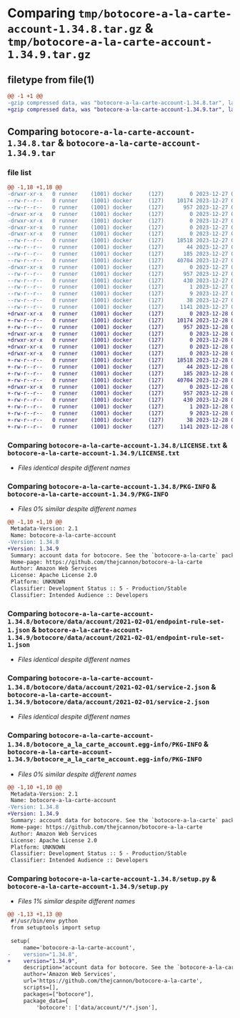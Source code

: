 # Comparing `tmp/botocore-a-la-carte-account-1.34.8.tar.gz` & `tmp/botocore-a-la-carte-account-1.34.9.tar.gz`

## filetype from file(1)

```diff
@@ -1 +1 @@
-gzip compressed data, was "botocore-a-la-carte-account-1.34.8.tar", last modified: Wed Dec 27 01:06:32 2023, max compression
+gzip compressed data, was "botocore-a-la-carte-account-1.34.9.tar", last modified: Thu Dec 28 01:06:34 2023, max compression
```

## Comparing `botocore-a-la-carte-account-1.34.8.tar` & `botocore-a-la-carte-account-1.34.9.tar`

### file list

```diff
@@ -1,18 +1,18 @@
-drwxr-xr-x   0 runner    (1001) docker     (127)        0 2023-12-27 01:06:32.787297 botocore-a-la-carte-account-1.34.8/
--rw-r--r--   0 runner    (1001) docker     (127)    10174 2023-12-27 01:06:32.000000 botocore-a-la-carte-account-1.34.8/LICENSE.txt
--rw-r--r--   0 runner    (1001) docker     (127)      957 2023-12-27 01:06:32.787297 botocore-a-la-carte-account-1.34.8/PKG-INFO
-drwxr-xr-x   0 runner    (1001) docker     (127)        0 2023-12-27 01:06:32.787297 botocore-a-la-carte-account-1.34.8/botocore/
-drwxr-xr-x   0 runner    (1001) docker     (127)        0 2023-12-27 01:06:32.787297 botocore-a-la-carte-account-1.34.8/botocore/data/
-drwxr-xr-x   0 runner    (1001) docker     (127)        0 2023-12-27 01:06:32.787297 botocore-a-la-carte-account-1.34.8/botocore/data/account/
-drwxr-xr-x   0 runner    (1001) docker     (127)        0 2023-12-27 01:06:32.787297 botocore-a-la-carte-account-1.34.8/botocore/data/account/2021-02-01/
--rw-r--r--   0 runner    (1001) docker     (127)    18518 2023-12-27 01:06:28.000000 botocore-a-la-carte-account-1.34.8/botocore/data/account/2021-02-01/endpoint-rule-set-1.json
--rw-r--r--   0 runner    (1001) docker     (127)       44 2023-12-27 01:06:28.000000 botocore-a-la-carte-account-1.34.8/botocore/data/account/2021-02-01/examples-1.json
--rw-r--r--   0 runner    (1001) docker     (127)      185 2023-12-27 01:06:28.000000 botocore-a-la-carte-account-1.34.8/botocore/data/account/2021-02-01/paginators-1.json
--rw-r--r--   0 runner    (1001) docker     (127)    40704 2023-12-27 01:06:28.000000 botocore-a-la-carte-account-1.34.8/botocore/data/account/2021-02-01/service-2.json
-drwxr-xr-x   0 runner    (1001) docker     (127)        0 2023-12-27 01:06:32.787297 botocore-a-la-carte-account-1.34.8/botocore_a_la_carte_account.egg-info/
--rw-r--r--   0 runner    (1001) docker     (127)      957 2023-12-27 01:06:32.000000 botocore-a-la-carte-account-1.34.8/botocore_a_la_carte_account.egg-info/PKG-INFO
--rw-r--r--   0 runner    (1001) docker     (127)      430 2023-12-27 01:06:32.000000 botocore-a-la-carte-account-1.34.8/botocore_a_la_carte_account.egg-info/SOURCES.txt
--rw-r--r--   0 runner    (1001) docker     (127)        1 2023-12-27 01:06:32.000000 botocore-a-la-carte-account-1.34.8/botocore_a_la_carte_account.egg-info/dependency_links.txt
--rw-r--r--   0 runner    (1001) docker     (127)        9 2023-12-27 01:06:32.000000 botocore-a-la-carte-account-1.34.8/botocore_a_la_carte_account.egg-info/top_level.txt
--rw-r--r--   0 runner    (1001) docker     (127)       38 2023-12-27 01:06:32.787297 botocore-a-la-carte-account-1.34.8/setup.cfg
--rw-r--r--   0 runner    (1001) docker     (127)     1141 2023-12-27 01:06:32.000000 botocore-a-la-carte-account-1.34.8/setup.py
+drwxr-xr-x   0 runner    (1001) docker     (127)        0 2023-12-28 01:06:34.234221 botocore-a-la-carte-account-1.34.9/
+-rw-r--r--   0 runner    (1001) docker     (127)    10174 2023-12-28 01:06:33.000000 botocore-a-la-carte-account-1.34.9/LICENSE.txt
+-rw-r--r--   0 runner    (1001) docker     (127)      957 2023-12-28 01:06:34.234221 botocore-a-la-carte-account-1.34.9/PKG-INFO
+drwxr-xr-x   0 runner    (1001) docker     (127)        0 2023-12-28 01:06:34.234221 botocore-a-la-carte-account-1.34.9/botocore/
+drwxr-xr-x   0 runner    (1001) docker     (127)        0 2023-12-28 01:06:34.234221 botocore-a-la-carte-account-1.34.9/botocore/data/
+drwxr-xr-x   0 runner    (1001) docker     (127)        0 2023-12-28 01:06:34.234221 botocore-a-la-carte-account-1.34.9/botocore/data/account/
+drwxr-xr-x   0 runner    (1001) docker     (127)        0 2023-12-28 01:06:34.234221 botocore-a-la-carte-account-1.34.9/botocore/data/account/2021-02-01/
+-rw-r--r--   0 runner    (1001) docker     (127)    18518 2023-12-28 01:06:26.000000 botocore-a-la-carte-account-1.34.9/botocore/data/account/2021-02-01/endpoint-rule-set-1.json
+-rw-r--r--   0 runner    (1001) docker     (127)       44 2023-12-28 01:06:26.000000 botocore-a-la-carte-account-1.34.9/botocore/data/account/2021-02-01/examples-1.json
+-rw-r--r--   0 runner    (1001) docker     (127)      185 2023-12-28 01:06:26.000000 botocore-a-la-carte-account-1.34.9/botocore/data/account/2021-02-01/paginators-1.json
+-rw-r--r--   0 runner    (1001) docker     (127)    40704 2023-12-28 01:06:26.000000 botocore-a-la-carte-account-1.34.9/botocore/data/account/2021-02-01/service-2.json
+drwxr-xr-x   0 runner    (1001) docker     (127)        0 2023-12-28 01:06:34.234221 botocore-a-la-carte-account-1.34.9/botocore_a_la_carte_account.egg-info/
+-rw-r--r--   0 runner    (1001) docker     (127)      957 2023-12-28 01:06:34.000000 botocore-a-la-carte-account-1.34.9/botocore_a_la_carte_account.egg-info/PKG-INFO
+-rw-r--r--   0 runner    (1001) docker     (127)      430 2023-12-28 01:06:34.000000 botocore-a-la-carte-account-1.34.9/botocore_a_la_carte_account.egg-info/SOURCES.txt
+-rw-r--r--   0 runner    (1001) docker     (127)        1 2023-12-28 01:06:34.000000 botocore-a-la-carte-account-1.34.9/botocore_a_la_carte_account.egg-info/dependency_links.txt
+-rw-r--r--   0 runner    (1001) docker     (127)        9 2023-12-28 01:06:34.000000 botocore-a-la-carte-account-1.34.9/botocore_a_la_carte_account.egg-info/top_level.txt
+-rw-r--r--   0 runner    (1001) docker     (127)       38 2023-12-28 01:06:34.234221 botocore-a-la-carte-account-1.34.9/setup.cfg
+-rw-r--r--   0 runner    (1001) docker     (127)     1141 2023-12-28 01:06:33.000000 botocore-a-la-carte-account-1.34.9/setup.py
```

### Comparing `botocore-a-la-carte-account-1.34.8/LICENSE.txt` & `botocore-a-la-carte-account-1.34.9/LICENSE.txt`

 * *Files identical despite different names*

### Comparing `botocore-a-la-carte-account-1.34.8/PKG-INFO` & `botocore-a-la-carte-account-1.34.9/PKG-INFO`

 * *Files 0% similar despite different names*

```diff
@@ -1,10 +1,10 @@
 Metadata-Version: 2.1
 Name: botocore-a-la-carte-account
-Version: 1.34.8
+Version: 1.34.9
 Summary: account data for botocore. See the `botocore-a-la-carte` package for more info.
 Home-page: https://github.com/thejcannon/botocore-a-la-carte
 Author: Amazon Web Services
 License: Apache License 2.0
 Platform: UNKNOWN
 Classifier: Development Status :: 5 - Production/Stable
 Classifier: Intended Audience :: Developers
```

### Comparing `botocore-a-la-carte-account-1.34.8/botocore/data/account/2021-02-01/endpoint-rule-set-1.json` & `botocore-a-la-carte-account-1.34.9/botocore/data/account/2021-02-01/endpoint-rule-set-1.json`

 * *Files identical despite different names*

### Comparing `botocore-a-la-carte-account-1.34.8/botocore/data/account/2021-02-01/service-2.json` & `botocore-a-la-carte-account-1.34.9/botocore/data/account/2021-02-01/service-2.json`

 * *Files identical despite different names*

### Comparing `botocore-a-la-carte-account-1.34.8/botocore_a_la_carte_account.egg-info/PKG-INFO` & `botocore-a-la-carte-account-1.34.9/botocore_a_la_carte_account.egg-info/PKG-INFO`

 * *Files 0% similar despite different names*

```diff
@@ -1,10 +1,10 @@
 Metadata-Version: 2.1
 Name: botocore-a-la-carte-account
-Version: 1.34.8
+Version: 1.34.9
 Summary: account data for botocore. See the `botocore-a-la-carte` package for more info.
 Home-page: https://github.com/thejcannon/botocore-a-la-carte
 Author: Amazon Web Services
 License: Apache License 2.0
 Platform: UNKNOWN
 Classifier: Development Status :: 5 - Production/Stable
 Classifier: Intended Audience :: Developers
```

### Comparing `botocore-a-la-carte-account-1.34.8/setup.py` & `botocore-a-la-carte-account-1.34.9/setup.py`

 * *Files 1% similar despite different names*

```diff
@@ -1,13 +1,13 @@
 #!/usr/bin/env python
 from setuptools import setup
 
 setup(
     name='botocore-a-la-carte-account',
-    version="1.34.8",
+    version="1.34.9",
     description='account data for botocore. See the `botocore-a-la-carte` package for more info.',
     author='Amazon Web Services',
     url='https://github.com/thejcannon/botocore-a-la-carte',
     scripts=[],
     packages=["botocore"],
     package_data={
         'botocore': ['data/account/*/*.json'],
```

